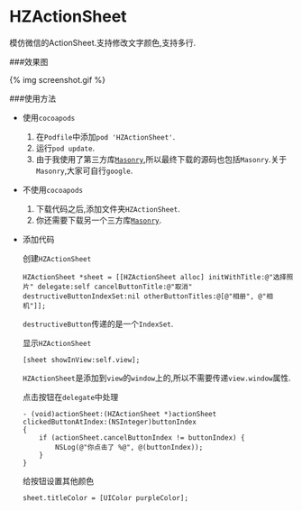 HZActionSheet
===========

模仿微信的ActionSheet.支持修改文字颜色,支持多行.

###效果图


{% img screenshot.gif %}


###使用方法

* 使用`cocoapods`
	1. 在`Podfile`中添加`pod 'HZActionSheet'`.
	2. 运行`pod update`.
	3. 由于我使用了第三方库[`Masonry`](https://github.com/cloudkite/Masonry),所以最终下载的源码也包括`Masonry`.关于`Masonry`,大家可自行`google`.

* 不使用`cocoapods`
	1. 下载代码之后,添加文件夹`HZActionSheet`.
	2. 你还需要下载另一个三方库[`Masonry`](https://github.com/cloudkite/Masonry).
	
* 添加代码

	创建`HZActionSheet`
	
	```
	HZActionSheet *sheet = [[HZActionSheet alloc] initWithTitle:@"选择照片" delegate:self cancelButtonTitle:@"取消" destructiveButtonIndexSet:nil otherButtonTitles:@[@"相册", @"相机"]];
    ```
    
    `destructiveButton`传递的是一个`IndexSet`.
    
    显示`HZActionSheet`
    
    ```
    [sheet showInView:self.view];
    ```
    `HZActionSheet`是添加到`view`的`window`上的,所以不需要传递`view.window`属性.
    
    点击按钮在`delegate`中处理
    
    ```
    - (void)actionSheet:(HZActionSheet *)actionSheet clickedButtonAtIndex:(NSInteger)buttonIndex
	{
    	if (actionSheet.cancelButtonIndex != buttonIndex) {
        	NSLog(@"你点击了 %@", @(buttonIndex));
    	}
	}
    ```
    
    给按钮设置其他颜色
    
    ```
    sheet.titleColor = [UIColor purpleColor];
    ```